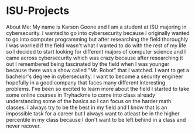 # ISU-Projects

About Me:
My name is Karson Goone and I am a student at ISU majoring in cybersecurity. I wanted to go into cybersecurity because I originally wanted to go into computer programming but after researching the field thoroughly I was worried if the field wasn't what I wanted to do with the rest of my life so I decided to start looking for different majors of computer science and I came across cybersecurity which was crazy because after researching it out I remembered being fascinated by the field when I was younger because there was a show called "Mr. Robot" that I watched. I want to get a bachelor's degree in cybersecurity. I want to become a security engineer hopefully in a good company that faces many different interesting problems. I've been so excited to learn more about the field I started to take some online courses in Tryhackme to come into class already understanding some of the basics so I can focus on the harder math classes. I always try to be the best in my field and I know that is an impossible task for a career but I always want to atleast be in the higher percentile in my class because I don't want to be left behind in a class and never recover. 
